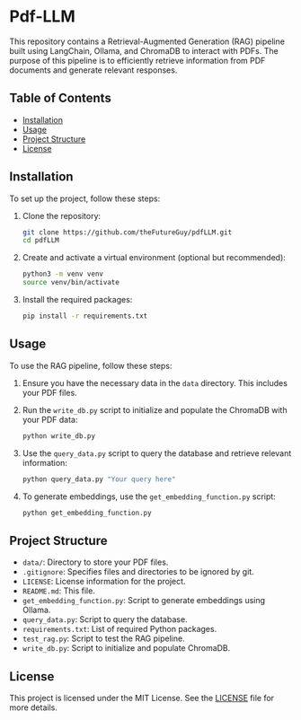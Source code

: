
# Pdf-LLM

This repository contains a Retrieval-Augmented Generation (RAG) pipeline built using LangChain, Ollama, and ChromaDB to interact with PDFs. The purpose of this pipeline is to efficiently retrieve information from PDF documents and generate relevant responses.

## Table of Contents
- [Installation](#installation)
- [Usage](#usage)
- [Project Structure](#project-structure)
- [License](#license)

## Installation

To set up the project, follow these steps:

1. Clone the repository:
    ```sh
    git clone https://github.com/theFutureGuy/pdfLLM.git
    cd pdfLLM
    ```

2. Create and activate a virtual environment (optional but recommended):
    ```sh
    python3 -m venv venv
    source venv/bin/activate
    ```

3. Install the required packages:
    ```sh
    pip install -r requirements.txt
    ```

## Usage

To use the RAG pipeline, follow these steps:

1. Ensure you have the necessary data in the `data` directory. This includes your PDF files.

2. Run the `write_db.py` script to initialize and populate the ChromaDB with your PDF data:
    ```sh
    python write_db.py
    ```

3. Use the `query_data.py` script to query the database and retrieve relevant information:
    ```sh
    python query_data.py "Your query here"
    ```

4. To generate embeddings, use the `get_embedding_function.py` script:
    ```sh
    python get_embedding_function.py
    ```

## Project Structure

- `data/`: Directory to store your PDF files.
- `.gitignore`: Specifies files and directories to be ignored by git.
- `LICENSE`: License information for the project.
- `README.md`: This file.
- `get_embedding_function.py`: Script to generate embeddings using Ollama.
- `query_data.py`: Script to query the database.
- `requirements.txt`: List of required Python packages.
- `test_rag.py`: Script to test the RAG pipeline.
- `write_db.py`: Script to initialize and populate ChromaDB.

## License

This project is licensed under the MIT License. See the [LICENSE](LICENSE) file for more details.
